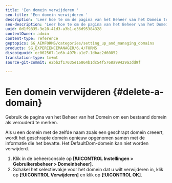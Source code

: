 ```yaml
---
title: 'Een domein verwijderen '
seo-title: 'Een domein verwijderen '
description: 'Leer hoe te om de pagina van het Beheer van het Domein te gebruiken om een domein te schrappen of een bestaand domein als verouderd te merken. '
seo-description: 'Leer hoe te om de pagina van het Beheer van het Domein te gebruiken om een domein te schrappen of een bestaand domein als verouderd te merken. '
uuid: 0d1f9835-3e28-41d3-a3b1-e36d95384328
contentOwner: admin
content-type: reference
geptopics: SG_AEMFORMS/categories/setting_up_and_managing_domains
products: SG_EXPERIENCEMANAGER/6.4/FORMS
discoiquuid: ec062567-1c6b-497b-a1e7-1dbac2d60852
translation-type: tm+mt
source-git-commit: e2bb2f17035e16864b1dc54f5768a99429a3dd9f

---
```



# Een domein verwijderen {#delete-a-domain}

Gebruik de pagina van het Beheer van het Domein om een bestaand domein als verouderd te merken.

Als u een domein met de zelfde naam zoals een geschrapt domein creeert, wordt het geschrapte domein opnieuw opgenomen samen met de informatie die het bevatte. Het DefaultDom-domein kan niet worden verwijderd.

1. Klik in de beheerconsole op **[!UICONTROL Instellingen > Gebruikersbeheer > Domeinbeheer]**.
1. Schakel het selectievakje voor het domein dat u wilt verwijderen in, klik op **[!UICONTROL Verwijderen]** en klik op **[!UICONTROL OK]**.

